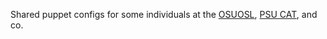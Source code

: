Shared puppet configs for some individuals at the [OSUOSL][], [PSU CAT][], and co.

[OSUOSL]: http://osuosl.org
[PSU CAT]:  http://cat.pdx.edu

